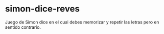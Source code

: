 # simon-dice-reves
Juego de Simon dice en el cual debes memorizar y repetir las letras pero en sentido contrario.
